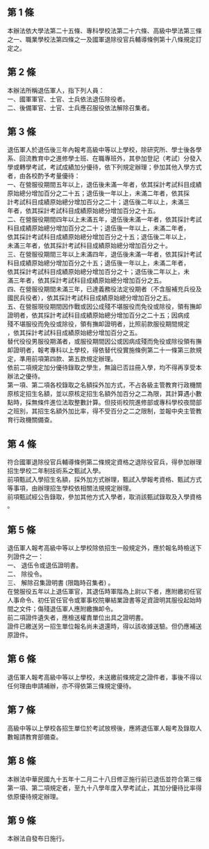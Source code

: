 第 1 條
-------
本辦法依大學法第二十五條、專科學校法第二十六條、高級中學法第三條  
之一、職業學校法第四條之一及國軍退除役官兵輔導條例第十八條規定訂  
定之。

第 2 條
-------
本辦法所稱退伍軍人，指下列人員：  
一、國軍軍官、士官、士兵依法退伍除役者。  
二、後備軍官、士官、士兵應召服役依法解除召集者。

第 3 條
-------
退伍軍人於退伍後三年內報考高級中等以上學校，除研究所、學士後各學  
系、回流教育中之進修學士班、在職專班外，其參加登記（考試）分發入  
學或轉學考試，考試成績加分優待，依下列規定辦理；參加其他入學方式  
者，由各校酌予考量優待：  
一、在營服役期間五年以上，退伍後未滿一年者，依其採計考試科目成績  
    原始總分增加百分之二十五；退伍後一年以上，未滿二年者，依其採  
    計考試科目成績原始總分增加百分之二十；退伍後二年以上，未滿三  
    年者，依其採計考試科目成績原始總分增加百分之十五。  
二、在營服役期間四年以上未滿五年，退伍後未滿一年者，依其採計考試  
    科目成績原始總分增加百分之二十；退伍後一年以上，未滿二年者，  
    依其採計考試科目成績原始總分增加百分之十五；退伍後二年以上，  
    未滿三年者，依其採計考試科目成績原始總分增加百分之十。  
三、在營服役期間三年以上未滿四年，退伍後未滿一年者，依其採計考試  
    科目成績原始總分增加百分之十五；退伍後一年以上，未滿二年者，  
    依其採計考試科目成績原始總分增加百分之十；退伍後二年以上，未  
    滿三年者，依其採計考試科目成績原始總分增加百分之五。  
四、在營服役期間未滿三年，已達義務役法定役期者（不含服補充兵役及  
    國民兵役者），依其採計考試科目成績原始總分增加百分之五。  
五、在營服現役期間因作戰或因公成殘不堪服役而免役或除役，領有撫卹  
    證明者，依其採計考試科目成績原始總分增加百分之二十五；因病成  
    殘不堪服役而免役或除役，領有撫卹證明者，比照前款服役期間規定  
    ，依其採計考試科目成績原始總分增加百分之五。  
替代役役男服役期滿者，或服役期間因公或因病成殘而免役或除役領有撫  
卹證明者，報考專科以上學校，得依替代役實施條例第二十一條第三款規  
定，準用前項第四款、第五款規定辦理。  
依前二項規定加分優待錄取之學生，無論已否註冊入學，均不得再享受本  
辦法之優待。  
第一項、第二項各校錄取之名額採外加方式，不占各級主管教育行政機關  
原核定招生名額，並以原核定招生名額外加百分之二為限，其計算遇小數  
點時，採無條件進位法取整數計算。但技術校院進修部或專科學校夜間部  
之班別，其招生名額外加比率，得不受百分之二之限制，並報中央主管教  
育行政機關備查。

第 4 條
-------
符合國軍退除役官兵輔導條例第二條規定資格之退除役官兵，得參加辦理  
招生學校二年制技術系之甄試入學。  
前項甄試入學招生名額，採外加方式辦理，甄試入學報考資格、甄試方式  
等事項，由辦理招生學校依相關法規規定辦理。  
前項甄試經公告錄取，參加其他方式入學者，取消該甄試錄取及入學資格  
。

第 5 條
-------
退伍軍人報考高級中等以上學校除依招生一般規定外，應於報名時檢送下  
列證件之一：  
一、 退伍令或退伍證明書。  
二、 除役令。  
三、 解除召集證明書 (限臨時召集者) 。  
在營服役五年以上退伍軍官，其退伍時軍階為上尉以下者，應附繳初任官  
人事命令、初任官任官令或軍事校院畢結業證書等足資證明其服役起始時  
間之文件；傷殘退伍軍人應附繳撫卹令。  
前二項證件遺失者，應檢送權責單位出具之證明書。  
證件已繳送另一招生單位報名尚未退還時，得以該收據送驗。但仍應補送  
原證件。

第 6 條
-------
退伍軍人報考高級中等以上學校，未送繳前條規定之證件者，事後不得以  
任何理由申請補辦，亦不得依第三條規定優待。

第 7 條
-------
高級中等以上學校各招生單位於考試放榜後，應將退伍軍人報考及錄取人  
數報請教育部備查。

第 8 條
-------
本辦法中華民國九十五年十二月二十八日修正施行前已退伍並符合第三條  
第一項、第二項規定者，至九十八學年度入學考試止，其加分優待比率得  
依原優待規定辦理。

第 9 條
-------
本辦法自發布日施行。

